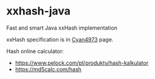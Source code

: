 # xxhash-java
Fast and smart Java xxHash implementation

xxHash specification is in [Cyan4973](https://github.com/Cyan4973/xxHash/blob/dev/doc/xxhash_spec.md) page.

Hash online calculator:
* https://www.pelock.com/pl/produkty/hash-kalkulator
* https://md5calc.com/hash



